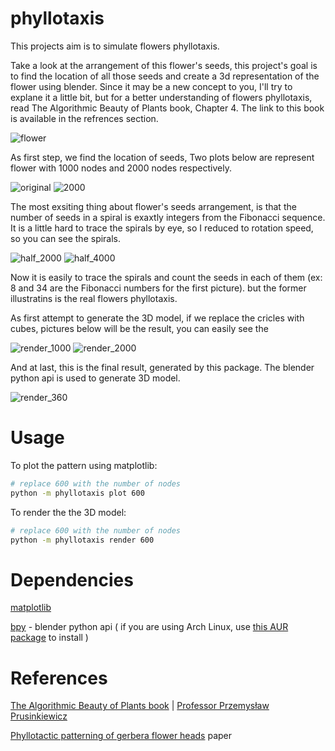 # phyllotaxis
This projects aim is to simulate flowers phyllotaxis.

Take a look at the arrangement of this flower's seeds, this project's goal is to find the location of all those seeds and create a 3d representation of the flower using blender. Since it may be a new concept to you, I'll try to explane it a little bit, but for a better understanding of flowers phyllotaxis, read The Algorithmic Beauty of Plants book, Chapter 4. The link to this book is available in the refrences section.

![flower](https://user-images.githubusercontent.com/33146532/144817882-2968974f-645b-4b36-8a59-e09a0e107384.png)

As first step, we find the location of seeds, Two plots below are represent flower with 1000 nodes and 2000 nodes respectively.

![original](https://user-images.githubusercontent.com/33146532/144820256-2befa8e7-5b2e-457a-a678-2908f47f8cc4.png)
![2000](https://user-images.githubusercontent.com/33146532/144820242-bccd28da-354b-494e-9192-66cffb4edf11.png)

The most exsiting thing about flower's seeds arrangement, is that the number of seeds in a spiral is exaxtly integers from the Fibonacci sequence. It is a little hard to trace the spirals by eye, so I reduced to rotation speed, so you can see the spirals. 

![half_2000](https://user-images.githubusercontent.com/33146532/144822578-d22888c1-6e0d-475e-bba8-52b7cb293766.png)
![half_4000](https://user-images.githubusercontent.com/33146532/144822635-37a8145b-8389-4d3c-90df-a347dc30ab7f.png)

Now it is easily to trace the spirals and count the seeds in each of them (ex: 8 and 34 are the Fibonacci numbers for the first picture). but the former illustratins is the real flowers phyllotaxis.

As first attempt to generate the 3D model, if we replace the cricles with cubes, pictures below will be the result, you can easily see the  

![render_1000](https://user-images.githubusercontent.com/33146532/144824069-eb919b69-d360-4793-923b-167d0503c69d.png)
![render_2000](https://user-images.githubusercontent.com/33146532/144824124-dbc71dbc-047b-449e-9d2b-66f8bc43bc47.png)

And at last, this is the final result, generated by this package. The blender python api is used to generate 3D model.

![render_360](https://user-images.githubusercontent.com/33146532/144824240-ae7cc751-8b94-4965-bdb6-583ff8abab31.png)

# Usage

To plot the pattern using matplotlib:
``` bash
# replace 600 with the number of nodes
python -m phyllotaxis plot 600
```

To render the the 3D model:
``` bash
# replace 600 with the number of nodes
python -m phyllotaxis render 600
```

# Dependencies
[matplotlib](https://pypi.org/project/matplotlib/)

[bpy](https://pypi.org/project/bpy/) - blender python api ( if you are using Arch Linux, use [this AUR package](https://aur.archlinux.org/packages/blender-as-py-module/) to install  )

# References
[The Algorithmic Beauty of Plants book](http://algorithmicbotany.org/papers/#abop) | [Professor Przemysław Prusinkiewicz](https://pages.cpsc.ucalgary.ca/~pwp/)

[Phyllotactic patterning of gerbera flower heads](https://www.pnas.org/content/118/13/e2016304118) paper
